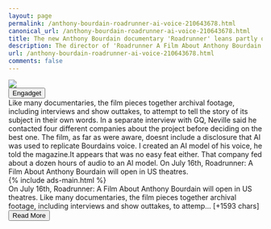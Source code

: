 ```yaml
---
layout: page
permalink: /anthony-bourdain-roadrunner-ai-voice-210643678.html
canonical_url: /anthony-bourdain-roadrunner-ai-voice-210643678.html
title: The new Anthony Bourdain documentary 'Roadrunner' leans partly on deepfaked audio | Engadget
description: The director of 'Roadrunner A Film About Anthony Bourdain' used AI to recreate words Anthony Bourdain never spoke..
url: /anthony-bourdain-roadrunner-ai-voice-210643678.html
comments: false
---
```


<div class="row">
<div class="col-12">
<img src="https://s.yimg.com/os/creatr-uploaded-images/2021-07/aff9d1e0-e5ad-11eb-bfdb-c92208e286e1">
</div>
</div>
<div class="row">
<div class="col-12 mt-2">
<button type="button" class="btn btn-outline-info">Engadget</button>
</div>
</div>
<div class="row">
<div class="col-12">
<div>Like many documentaries, the film pieces together archival footage, including interviews and show outtakes, to attempt to tell the story of its subject in their own words. In a separate interview with GQ, Neville said he contacted four different companies about the project before deciding on the best one. The film, as far as were aware, doesnt include a disclosure that AI was used to replicate Bourdains voice. I created an AI model of his voice, he told the magazine.It appears that was no easy feat either. That company fed about a dozen hours of audio to an AI model. On July 16th, Roadrunner: A Film About Anthony Bourdain will open in US theatres.</div>
</div>
</div>
<div class="row">
<div class="col-12">


<div class="row">
  {% include ads-main.html %}
</div>

<div>On July 16th, Roadrunner: A Film About Anthony Bourdain will open in US theatres. Like many documentaries, the film pieces together archival footage, including interviews and show outtakes, to attemp… [+1593 chars]</div>
</div>
</div>
<div class="row">
<div class="col-12 text-center">
<a href="https://www.engadget.com/anthony-bourdain-roadrunner-ai-voice-210643678.html">
<button type="button" class="btn btn-info">Read More</button>
</a>
</div>
</div>
